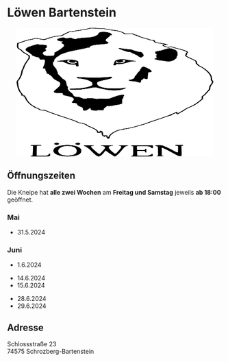 # Löwen Bartenstein

<p align="center">
  <img width="460" height="300" src="./logo.svg">
</p>

## Öffnungszeiten

Die Kneipe hat **alle zwei Wochen** am **Freitag und Samstag** jeweils **ab 18:00** geöffnet.

### Mai

- 31.5.2024

### Juni

- 1.6.2024

[//]: # ()

- 14.6.2024
- 15.6.2024

[//]: # ()


- 28.6.2024
- 29.6.2024

## Adresse

Schlossstraße 23\
74575 Schrozberg-Bartenstein
